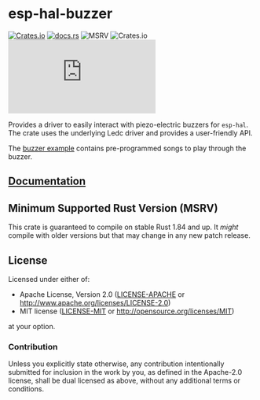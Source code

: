 # esp-hal-buzzer

[![Crates.io](https://img.shields.io/crates/v/esp-hal-buzzer?labelColor=1C2C2E&color=C96329&logo=Rust&style=flat-square)](https://crates.io/crates/esp-hal-buzzer)
[![docs.rs](https://img.shields.io/docsrs/esp-hal-buzzer?labelColor=1C2C2E&color=C96329&logo=rust&style=flat-square)](https://docs.rs/esp-hal-buzzer)
![MSRV](https://img.shields.io/badge/MSRV-1.76-blue?labelColor=1C2C2E&style=flat-square)
![Crates.io](https://img.shields.io/crates/l/esp-hal-buzzer?labelColor=1C2C2E&style=flat-square)
[![Matrix](https://img.shields.io/matrix/esp-rs:matrix.org?label=join%20matrix&labelColor=1C2C2E&color=BEC5C9&logo=matrix&style=flat-square)](https://matrix.to/#/#esp-rs:matrix.org)

Provides a driver to easily interact with piezo-electric buzzers for `esp-hal`. The crate uses the underlying Ledc driver and provides a user-friendly API.

The [buzzer example](https://github.com/esp-rs/esp-hal-community/blob/main/esp-hal-buzzer/examples/buzzer.rs) contains pre-programmed songs to play through the buzzer.

## [Documentation]

[documentation]: https://docs.rs/esp-hal-buzzer/

## Minimum Supported Rust Version (MSRV)

This crate is guaranteed to compile on stable Rust 1.84 and up. It _might_
compile with older versions but that may change in any new patch release.

## License

Licensed under either of:

- Apache License, Version 2.0 ([LICENSE-APACHE](../LICENSE-APACHE) or http://www.apache.org/licenses/LICENSE-2.0)
- MIT license ([LICENSE-MIT](../LICENSE-MIT) or http://opensource.org/licenses/MIT)

at your option.

### Contribution

Unless you explicitly state otherwise, any contribution intentionally submitted for inclusion in
the work by you, as defined in the Apache-2.0 license, shall be dual licensed as above, without
any additional terms or conditions.
